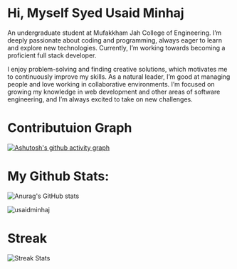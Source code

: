 <h1>Hi, Myself Syed Usaid Minhaj</h1>

<p>An undergraduate student at Mufakkham Jah College of Engineering. I’m deeply passionate about coding and programming, always eager to learn and explore new technologies. Currently, I’m working towards becoming a proficient full stack developer.</p>

<p>I enjoy problem-solving and finding creative solutions, which motivates me to continuously improve my skills. As a natural leader, I’m good at managing people and love working in collaborative environments. I’m focused on growing my knowledge in web development and other areas of software engineering, and I’m always excited to take on new challenges.</p>

<h1>Contributuion Graph </h1>

[![Ashutosh's github activity graph](https://github-readme-activity-graph.vercel.app/graph?username=usaidminhaj&bg_color=20232A&color=FFFFFF&line=6495ED&point=FFFFFF&area=true&hide_border=true)](https://github.com/ashutosh00710/github-readme-activity-graph)

<h1>My Github Stats: </h1>

![Anurag's GitHub stats](https://github-readme-stats.vercel.app/api?username=usaidminhaj&show_icons=true&bg_color=00000000)

  <img align="center" src="https://github-readme-stats.vercel.app/api/top-langs?username=usaidminhaj&show_icons=true&theme=react&layout=compact" alt="usaidminhaj" />

<h1>Streak</h1>

  <img src="https://github-readme-streak-stats.herokuapp.com/?user=usaidminhaj&theme=react" alt="Streak Stats" />

